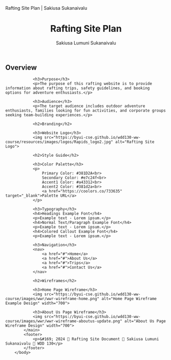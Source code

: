 <!DOCTYPE html>
<html lang="en-US">
    <head>
        <meta charset="utf-8">
        <meta name="viewport" content="width=device-width,initial-scale=1.0"
        <title>Rafting Site Plan | Sakiusa Sukanaivalu</title>
        <meta name="description" content="The rafting site plan includes the site purpose, the target audience, branding information, and a style guide for the course website project"
        <meta name="author" content="Sakiusa Sukanaivalu">
        <link rel="stylesheet" href="styles/site-plan-rafting.css">
        </head>
        <body>
            <header>
                <h1>Rafting Site Plan</h1>
                <div>Sakiusa Lumuni Sukanaivalu</div>
            </header>
            <main>
                <h2>Overview</h2>
                
                <h3>Purpose</h3>
                <p>The purpose of this rafting website is to provide information about rafting trips, safety guidelines, and booking options for adventure enthusiasts.</p>
                
                <h3>Audience</h3>
                <p>The target audience includes outdoor adventure enthusiasts, families looking for fun activities, and corporate groups seeking team-building experiences.</p>
                
                <h2>Branding</h2>
                
                <h3>Website Logo</h3>
                <img src="https://byui-cse.github.io/wdd130-ww-course/resources/images/logos/Rapids_logo2.jpg" alt="Rafting Site Logo">
                
                <h2>Style Guide</h2>
                
                <h3>Color Palette</h3>
                <p>
                    Primary Color: #381D2A<br>
                    Secondary Color: #e7c24f<br>
                    Accent1 Color: #a43312<br>
                    Accent2 Color: #381d2a<br>
                    <a href="https://coolors.co/733635" target="_blank">Palette URL</a>
                </p>
                
                <h3>Typography</h3>
                <h4>Headings Example Font</h4>
                <p>Example text - Lorem ipsum.</p>
                <h4>Normal Text/Paragraph Example Font</h4>
                <p>Example text - Lorem ipsum.</p>
                <h4>Colored Callout Example Font</h4>
                <p>Example text - Lorem ipsum.</p>
                
                <h3>Navigation</h3>
                <nav>
                    <a href="#">Home</a>
                    <a href="#">About Us</a>
                    <a href="#">Trips</a>
                    <a href="#">Contact Us</a>
                </nav>
                
                <h2>Wireframes</h2>
                
                <h3>Home Page Wireframe</h3>
                <img src="https://byui-cse.github.io/wdd130-ww-course/images/wwr/wwr-wireframe-home.png" alt="Home Page Wireframe Example Design" width="700">
                
                <h3>About Us Page Wireframe</h3>
                <img src="https://byui-cse.github.io/wdd130-ww-course/images/wwr/wwr-wireframe-aboutus-update.png" alt="About Us Page Wireframe Design" width="700">
            </main>
            <footer>
                <p>&#169; 2024 🌴 Rafting Site Document 🌴 Sakiusa Lumuni Sukanaivalu 🌴 WDD 130</p>
            </footer>
        </body>
</html>
